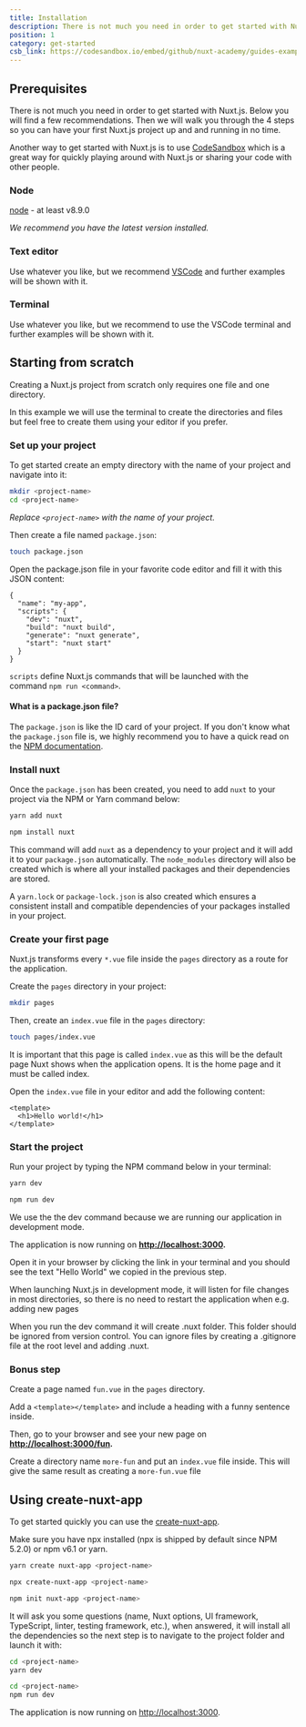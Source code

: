 ```yaml
---
title: Installation
description: There is not much you need in order to get started with Nuxt.js. Below you will find a few recommendations and then we will walk you through the 4 steps so you can have your first Nuxt.js project up and and running in no time.
position: 1
category: get-started
csb_link: https://codesandbox.io/embed/github/nuxt-academy/guides-examples/tree/master/01_get_started/01_installation?fontsize=14&hidenavigation=1&theme=dark
---
```


## Prerequisites

There is not much you need in order to get started with Nuxt.js. Below you will find a few recommendations. Then we will walk you through the 4 steps so you can have your first Nuxt.js project up and and running in no time.

<base-alert type="info">

Another way to get started with Nuxt.js is to use [CodeSandbox](https://template.nuxtjs.org) which is a great way for quickly playing around with Nuxt.js or sharing your code with other people.

</base-alert>

### Node

[node](https://nodejs.org/en/download/) - at least v8.9.0

_We recommend you have the latest version installed._

### Text editor

Use whatever you like, but we recommend [VSCode](https://code.visualstudio.com/) and further examples will be shown with it.

### Terminal

Use whatever you like, but we recommend to use the VSCode terminal and further examples will be shown with it.

## Starting from scratch

Creating a Nuxt.js project from scratch only requires one file and one directory.

In this example we will use the terminal to create the directories and files but feel free to create them using your editor if you prefer.

### Set up your project

To get started create an empty directory with the name of your project and navigate into it:

```bash
mkdir <project-name>
cd <project-name>
```

_Replace `<project-name>` with the name of your project._

Then create a file named `package.json`:

```bash
touch package.json
```

Open the package.json file in your favorite code editor and fill it with this JSON content:

```json{}[package.json]
{
  "name": "my-app",
  "scripts": {
    "dev": "nuxt",
    "build": "nuxt build",
    "generate": "nuxt generate",
    "start": "nuxt start"
  }
}
```

`scripts` define Nuxt.js commands that will be launched with the command `npm run <command>`.

#### **What is a package.json file?**

The `package.json` is like the ID card of your project. If you don't know what the `package.json` file is, we highly recommend you to have a quick read on the [NPM documentation](https://docs.npmjs.com/creating-a-package-json-file).

### Install nuxt

Once the `package.json` has been created, you need to add `nuxt` to your project via the NPM or Yarn command below:

<code-group>
  <code-block label="Yarn" active>

```bash
yarn add nuxt
```

  </code-block>
  <code-block label="NPM">

```bash
npm install nuxt
```

  </code-block>
</code-group>

This command will add `nuxt` as a dependency to your project and it will add it to your `package.json` automatically. The `node_modules` directory will also be created which is where all your installed packages and their dependencies are stored.

<base-alert type="info">

A `yarn.lock` or `package-lock.json` is also created which ensures a consistent install and compatible dependencies of your packages installed in your project.

</base-alert>

### Create your first page

Nuxt.js transforms every `*.vue` file inside the `pages` directory as a route for the application.

Create the `pages` directory in your project:

```bash
mkdir pages
```

Then, create an `index.vue` file in the `pages` directory:

```bash
touch pages/index.vue
```

It is important that this page is called `index.vue` as this will be the default page Nuxt shows when the application opens. It is the home page and it must be called index.

Open the `index.vue` file in your editor and add the following content:

```html{}[pages/index.vue]
<template>
  <h1>Hello world!</h1>
</template>
```

### Start the project

Run your project by typing the NPM command below in your terminal:

<code-group>
  <code-block label="Yarn" active>

```bash
yarn dev
```

  </code-block>
  <code-block label="NPM">

```bash
npm run dev
```

  </code-block>
</code-group>

<base-alert type="info">

We use the the dev command because we are running our application in development mode.

</base-alert>

The application is now running on **[http://localhost:3000](http://localhost:3000/).**

Open it in your browser by clicking the link in your terminal and you should see the text "Hello World" we copied in the previous step.

<base-alert type="info">

When launching Nuxt.js in development mode, it will listen for file changes in most directories, so there is no need to restart the application when e.g. adding new pages

</base-alert>

<base-alert type="warning">

When you run the dev command it will create .nuxt folder. This folder should be ignored from version control. You can ignore files by creating a .gitignore file at the root level and adding .nuxt.

</base-alert>

### Bonus step

Create a page named `fun.vue` in the `pages` directory.

Add a `<template></template>` and include a heading with a funny sentence inside.

Then, go to your browser and see your new page on **[http://localhost:3000/fun](http://localhost:3000/fun).**

<base-alert type="info">

Create a directory name `more-fun` and put an `index.vue` file inside. This will give the same result as creating a `more-fun.vue` file

</base-alert>

<app-modal>
  <code-sandbox  :src="csb_link"></code-sandbox>
</app-modal>

## Using create-nuxt-app

To get started quickly you can use the [create-nuxt-app](https://github.com/nuxt/create-nuxt-app).

Make sure you have npx installed (npx is shipped by default since NPM 5.2.0) or npm v6.1 or yarn.

<code-group>
  <code-block label="Yarn" active>

```bash
yarn create nuxt-app <project-name>
```

  </code-block>
  <code-block label="NPX">

```bash
npx create-nuxt-app <project-name>
```

  </code-block>
    <code-block label="NPM">

```bash
npm init nuxt-app <project-name>
```

  </code-block>

</code-group>

It will ask you some questions (name, Nuxt options, UI framework, TypeScript, linter, testing framework, etc.), when answered, it will install all the dependencies so the next step is to navigate to the project folder and launch it with:

<code-group>
  <code-block label="Yarn" active>

```bash
cd <project-name>
yarn dev
```

  </code-block>
  <code-block label="NPM">

```bash
cd <project-name>
npm run dev
```

  </code-block>
</code-group>

The application is now running on [http://localhost:3000](http://localhost:3000).
